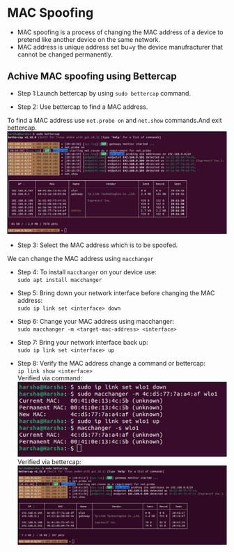 # MAC Spoofing

+ MAC spoofing is a process of changing the MAC address of a device to pretend like another device on the same network.  
+ MAC address is unique address set bu=y the device manufracturer that cannot be changed permanently.  

## Achive MAC spoofing using Bettercap

+ Step 1:Launch bettercap by using `sudo bettercap` command.  

+ Step 2: Use bettercap to find a MAC address.  

To find a MAC address use `net.probe on` and `net.show` commands.And exit bettercap.
![MAC1](images/MAC1.png)  

+ Step 3: Select the MAC address which is to be spoofed.  

We can change the MAC address using `macchanger`

+ Step 4: To install `macchanger` on your device use:  
`sudo apt install macchanger`  

+ Step 5: Bring down your network interface before changing the MAC address:  
`sudo ip link set <interface> down`

+ Step 6: Change your MAC address using macchanger:  
`sudo macchanger -m <target-mac-address> <interface>`

+ Step 7: Bring your network interface back up:  
`sudo ip link set <interface> up`

+ Step 8: Verify the MAC address change a command or bettercap:  
`ip link show <interface>`  
Verified via command:  
![MAC2](images/MAC2.png)  
Verified via bettercap:  
![MAC3](images/MAC3.png)